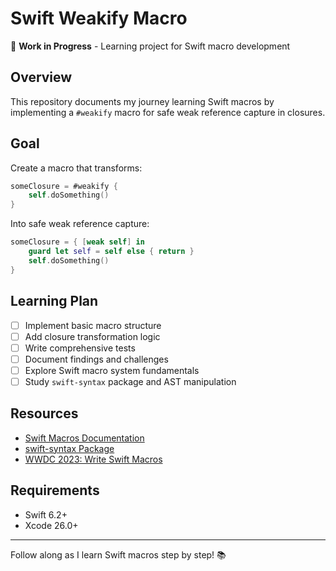 # Swift Weakify Macro

🚧 **Work in Progress** - Learning project for Swift macro development

## Overview

This repository documents my journey learning Swift macros by implementing a `#weakify` macro for safe weak reference capture in closures.

## Goal

Create a macro that transforms:

```swift
someClosure = #weakify {
    self.doSomething()
}
```

Into safe weak reference capture:

```swift
someClosure = { [weak self] in
    guard let self = self else { return }
    self.doSomething()
}
```

## Learning Plan

- [ ] Implement basic macro structure
- [ ] Add closure transformation logic
- [ ] Write comprehensive tests
- [ ] Document findings and challenges
- [ ] Explore Swift macro system fundamentals
- [ ] Study `swift-syntax` package and AST manipulation

## Resources

- [Swift Macros Documentation](https://docs.swift.org/swift-book/documentation/the-swift-programming-language/macros/)
- [swift-syntax Package](https://github.com/apple/swift-syntax)
- [WWDC 2023: Write Swift Macros](https://developer.apple.com/videos/play/wwdc2023/10166/)

## Requirements

- Swift 6.2+
- Xcode 26.0+

---

Follow along as I learn Swift macros step by step! 📚
